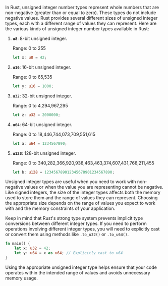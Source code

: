 In Rust, unsigned integer number types represent whole numbers that are non-negative (greater than or equal to zero). These types do not include negative values. Rust provides several different sizes of unsigned integer types, each with a different range of values they can represent. Here are the various kinds of unsigned integer number types available in Rust:

1. **`u8`**: 8-bit unsigned integer.

   Range: 0 to 255

   ```rust
   let x: u8 = 42;
   ```

2. **`u16`**: 16-bit unsigned integer.

   Range: 0 to 65,535

   ```rust
   let y: u16 = 1000;
   ```

3. **`u32`**: 32-bit unsigned integer.

   Range: 0 to 4,294,967,295

   ```rust
   let z: u32 = 2000000;
   ```

4. **`u64`**: 64-bit unsigned integer.

   Range: 0 to 18,446,744,073,709,551,615

   ```rust
   let a: u64 = 1234567890;
   ```

5. **`u128`**: 128-bit unsigned integer.

   Range: 0 to 340,282,366,920,938,463,463,374,607,431,768,211,455

   ```rust
   let b: u128 = 123456789012345678901234567890;
   ```

Unsigned integer types are useful when you need to work with non-negative values or when the value you are representing cannot be negative. Like signed integers, the size of the integer types affects both the memory used to store them and the range of values they can represent. Choosing the appropriate size depends on the range of values you expect to work with and the memory constraints of your application.

Keep in mind that Rust's strong type system prevents implicit type conversions between different integer types. If you need to perform operations involving different integer types, you will need to explicitly cast or convert them using methods like `.to_u32()` or `.to_u64()`.

```rust
fn main() {
    let x: u32 = 42;
    let y: u64 = x as u64; // Explicitly cast to u64
}
```

Using the appropriate unsigned integer type helps ensure that your code operates within the intended range of values and avoids unnecessary memory usage.
